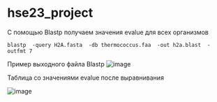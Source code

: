 # hse23_project
С помощью Blastp получаем значения evalue для всех организмов
```
blastp  -query H2A.fasta  -db thermococcus.faa  -out h2a.blast  -outfmt 7
```
Пример выходного файла Blastp
![image](https://github.com/Dianak6/hse23_project/assets/114064027/fb3c2618-7095-4156-9bd3-c4107638bdae)

Таблица со значениями evalue после выравнивания

![image](https://github.com/Dianak6/hse23_project/assets/114064027/da8faff4-43bf-4a79-a0cd-146696d29a9b)
